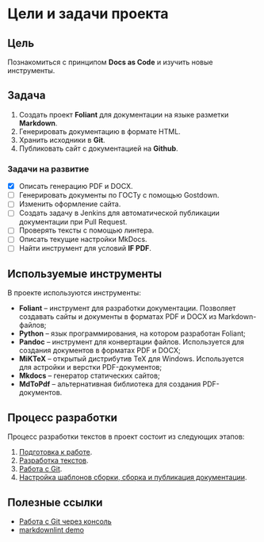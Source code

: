 # Цели и задачи проекта

## Цель

Познакомиться с принципом **Docs as Code** и изучить новые инструменты.

## Задача

1. Создать проект **Foliant** для документации на языке разметки **Markdown**.
2. Генерировать документацию в формате HTML.
3. Хранить исходники в **Git**.
4. Публиковать сайт с документацией на **Github**.

### Задачи на развитие

- [x] Описать генерацию PDF и DOCX.
- [ ] Генерировать документы по ГОСТу с помощью Gostdown.
- [ ] Изменить оформление сайта.
- [ ] Создать задачу в Jenkins для автоматической публикации документации при Pull Request.
- [ ] Проверять тексты с помощью линтера.
- [ ] Описать текущие настройки MkDocs.
- [ ] Найти инструмент для условий **IF PDF**.

## Используемые инструменты

В проекте используются инструменты:

- **Foliant** – инструмент для разработки документации. Позволяет создавать сайты и документы в форматах PDF и DOCX из Markdown-файлов;
- **Python** – язык программирования, на котором разработан Foliant;
- **Pandoc** – инструмент для конвертации файлов. Используется для создания документов в форматах PDF и DOCX;
- **MiKTeX** – открытый дистрибутив TeX для Windows. Используется для астройки и верстки PDF-документов;
- **Mkdocs** – генератор статических сайтов;
- **MdToPdf** – альтернативная библиотека для создания PDF-документов.

## Процесс разработки

Процесс разработки текстов в проект состоит из следующих этапов:

1. [Подготовка к работе](start.md).
1. [Разработка текстов](docs.md).
1. [Работа с Git](git.md).
1. [Настройка шаблонов сборки, сборка и публикация документации](publish.md).

## Полезные ссылки

- [Работа с Git через консоль](https://htmlacademy.ru/blog/useful/git/git-console)
- [markdownlint demo](https://dlaa.me/markdownlint/)
